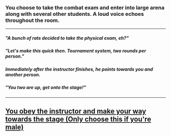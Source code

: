 ### You choose to take the combat exam and enter into large arena along with several other students. A loud voice echoes throughout the room.
---
##### "A bunch of rats decided to take the physical exam, eh?"  
##### "Let's make this quick then. Tournament system, two rounds per person."
##### Immediately after the instructor finishes, he points towards you and another person.  
##### "You two are up, get onto the stage!"

---
## [You obey the instructor and make your way towards the stage (Only choose this if you're male)](../physical-exam/combat2.md)
